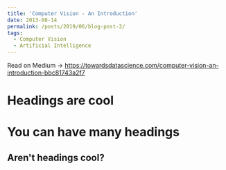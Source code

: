```yaml
---
title: 'Computer Vision - An Introduction'
date: 2013-08-14
permalink: /posts/2019/06/blog-post-2/
tags:
  - Computer Vision
  - Artificial Intelligence
---
```


Read on Medium -> https://towardsdatascience.com/computer-vision-an-introduction-bbc81743a2f7

Headings are cool
======

You can have many headings
======

Aren't headings cool?
------
